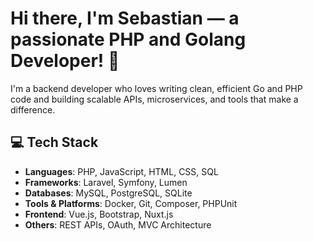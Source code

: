 # Hi there, I'm Sebastian — a passionate PHP and Golang Developer! 👋

I'm a backend developer who loves writing clean, efficient Go and PHP code and building scalable APIs, microservices, and tools that make a difference.

## 💻 Tech Stack

- **Languages**: PHP, JavaScript, HTML, CSS, SQL
- **Frameworks**: Laravel, Symfony, Lumen
- **Databases**: MySQL, PostgreSQL, SQLite
- **Tools & Platforms**: Docker, Git, Composer, PHPUnit
- **Frontend**: Vue.js, Bootstrap, Nuxt.js
- **Others**: REST APIs, OAuth, MVC Architecture
